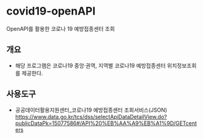 # covid19-openAPI
OpenAPI를 활용한 코로나 19 예방접종센터 조회


## 개요
- 해당 프로그램은 코로나19 중앙&middot;권역, 지역별 코로나19 예방접종센터 위치정보조회를 제공한다.


## 사용도구
- 공공데이터활용지원센터_코로나19 예방접종센터 조회서비스(JSON) https://www.data.go.kr/tcs/dss/selectApiDataDetailView.do?publicDataPk=15077586#/API%20%EB%AA%A9%EB%A1%9D/GETcenters
